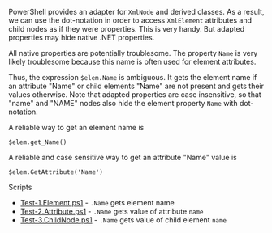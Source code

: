 
PowerShell provides an adapter for `XmlNode` and derived classes. As a result,
we can use the dot-notation in order to access `XmlElement` attributes and
child nodes as if they were properties. This is very handy. But adapted
properties may hide native .NET properties.

All native properties are potentially troublesome. The property `Name` is very
likely troublesome because this name is often used for element attributes.

Thus, the expression `$elem.Name` is ambiguous. It gets the element name if an
attribute "Name" or child elements "Name" are not present and gets their values
otherwise. Note that adapted properties are case insensitive, so that "name"
and "NAME" nodes also hide the element property `Name` with dot-notation.

A reliable way to get an element name is

    $elem.get_Name()

A reliable and case sensitive way to get an attribute "Name" value is

    $elem.GetAttribute('Name')

Scripts

- [Test-1.Element.ps1](Test-1.Element.ps1) - `.Name` gets element name
- [Test-2.Attribute.ps1](Test-2.Attribute.ps1) - `.Name` gets value of attribute `name`
- [Test-3.ChildNode.ps1](Test-3.ChildNode.ps1) - `.Name` gets value of child element `name`
